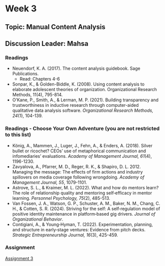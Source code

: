 # Week 3

## Topic: Manual Content Analysis

## Discussion Leader: Mahsa

### Readings

- Neuendorf, K. A. (2017). The content analysis guidebook. Sage Publications.
  - Read: Chapters 4-6
- Sonpar, K., & Golden-Biddle, K. (2008). Using content analysis to elaborate adolescent theories of organization. Organizational Research Methods, 11(4), 795-814.
- O’Kane, P., Smith, A., & Lerman, M. P. (2021). Building transparency and trustworthiness in inductive research through computer-aided qualitative data analysis software. *Organizational Research Methods, 24*(1), 104-139.

### Readings - Choose Your Own Adventure (you are not restricted to this list)

- König, A., Mammen, J., Luger, J., Fehn, A., & Enders, A. (2018). Silver bullet or ricochet? CEOs’ use of metaphorical communication and infomediaries’ evaluations. *Academy of Management Journal, 61*(4), 1196-1230.
- Zavyalova, A., Pfarrer, M. D., Reger, R. K., & Shapiro, D. L. 2012. Managing the message: The effects of firm actions and industry spillovers on media coverage following wrongdoing. *Academy of Management Journal, 55*, 1079-1101.
- Astrove, S. L., & Kraimer, M. L. (2022). What and how do mentors learn? The role of relationship quality and mentoring self‐efficacy in mentor learning. *Personnel Psychology, 75*(2), 485-513.
- Van Fossen, J. A., Watson, G. P., Schuster, A. M., Baker, N. M., Chang, C. H., & Cotten, S. R. (2024). Striving for the self: A self‐regulation model of positive identity maintenance in platform‐based gig drivers. *Journal of Organizational Behavior*.
- Contigiani, A., & Young‐Hyman, T. (2022). Experimentation, planning, and structure in early‐stage ventures: Evidence from pitch decks. *Strategic Entrepreneurship Journal, 16*(3), 425-459.

### Assignment

[Assignment 3](../assignments/materials/week_3/instructions.md)
